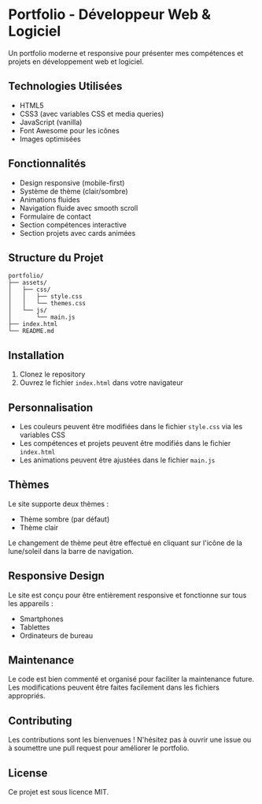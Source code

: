 # Portfolio - Développeur Web & Logiciel

Un portfolio moderne et responsive pour présenter mes compétences et projets en développement web et logiciel.

## Technologies Utilisées

- HTML5
- CSS3 (avec variables CSS et media queries)
- JavaScript (vanilla)
- Font Awesome pour les icônes
- Images optimisées

## Fonctionnalités

- Design responsive (mobile-first)
- Système de thème (clair/sombre)
- Animations fluides
- Navigation fluide avec smooth scroll
- Formulaire de contact
- Section compétences interactive
- Section projets avec cards animées

## Structure du Projet

```
portfolio/
├── assets/
│   ├── css/
│   │   ├── style.css
│   │   └── themes.css
│   └── js/
│       └── main.js
├── index.html
└── README.md
```

## Installation

1. Clonez le repository
2. Ouvrez le fichier `index.html` dans votre navigateur

## Personnalisation

- Les couleurs peuvent être modifiées dans le fichier `style.css` via les variables CSS
- Les compétences et projets peuvent être modifiés dans le fichier `index.html`
- Les animations peuvent être ajustées dans le fichier `main.js`

## Thèmes

Le site supporte deux thèmes :
- Thème sombre (par défaut)
- Thème clair

Le changement de thème peut être effectué en cliquant sur l'icône de la lune/soleil dans la barre de navigation.

## Responsive Design

Le site est conçu pour être entièrement responsive et fonctionne sur tous les appareils :
- Smartphones
- Tablettes
- Ordinateurs de bureau

## Maintenance

Le code est bien commenté et organisé pour faciliter la maintenance future. Les modifications peuvent être faites facilement dans les fichiers appropriés.

## Contributing

Les contributions sont les bienvenues ! N'hésitez pas à ouvrir une issue ou à soumettre une pull request pour améliorer le portfolio.

## License

Ce projet est sous licence MIT.
